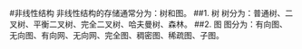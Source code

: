 #非线性结构
非线性结构的存储通常分为：树和图。
##1. 树
树分为：普通树、二叉树、平衡二叉树、完全二叉树、哈夫曼树、森林。
##2. 图
图分为：有向图、无向图、有向网、无向网、完全图、稠密图、稀疏图、子图。
